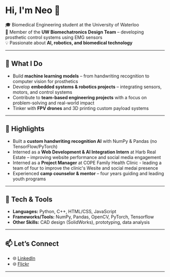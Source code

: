 # Hi, I'm Neo 👋

🎓 Biomedical Engineering student at the University of Waterloo  
🔬 Member of the **UW Biomechatronics Design Team** – developing prosthetic control systems using EMG sensors  
💡 Passionate about **AI, robotics, and biomedical technology**

---

## 🚀 What I Do
- Build **machine learning models** – from handwriting recognition to computer vision for prosthetics  
- Develop **embedded systems & robotics projects** – integrating sensors, motors, and control systems  
- Contribute to **team-based engineering projects** with a focus on problem-solving and real-world impact  
- Tinker with **FPV drones** and 3D printing custom payload systems  

---

## 🌟 Highlights
- Built a **custom handwriting recognition AI** with NumPy & Pandas (no TensorFlow/PyTorch)  
- Interned as a **Web Development & AI Integration Intern** at Harb Real Estate – improving website performance and social media engagement  
- Interned as a **Project Manager** at COPE Family Health Clinic - leading a team of four to improve the clinic's Wesite and social medai presence 
- Experienced **camp counselor & mentor** – four years guiding and leading youth programs  

---

## 🔧 Tech & Tools
- **Languages:** Python, C++, HTML/CSS, JavaScript
- **Frameworks/Tools:** NumPy, Pandas, OpenCV, PyTorch, Tensorflow  
- **Other Skills:** CAD design (SolidWorks), prototyping, data analysis  

---

## 📫 Let’s Connect
- 🌐 [LinkedIn](www.linkedin.com/in/neo-prohnitchi)
- 🌐 [Flickr](https://www.flickr.com/people/202613784@N08/)

---
